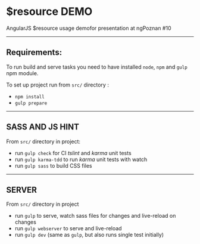 $resource DEMO
=========================

AngularJS $resource usage demofor presentation at ngPoznan #10

***

Requirements:
-------------

To run build and serve tasks you need to have
installed `node`, `npm` and `gulp` npm module.

To set up project run from `src/` directory :
 - `npm install`
 - `gulp prepare`

***

SASS AND JS HINT
----------------

From `src/` directory in project:
 - run `gulp check` for CI *tslint* and *karma* unit tests
 - run `gulp karma-tdd` to run *karma* unit tests with watch
 - run `gulp sass` to build CSS files

***

SERVER
------

From `src/` directory in project

- run `gulp` to serve, watch sass files for changes and live-reload on changes
- run `gulp webserver` to serve and live-reload
- run `gulp dev` (same as `gulp`, but also runs single test initially)

